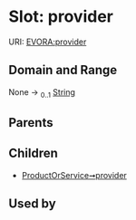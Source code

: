 
# Slot: provider



URI: [EVORA:provider](https://evora-project.eu/provider)


## Domain and Range

None &#8594;  <sub>0..1</sub> [String](types/String.md)

## Parents


## Children

 *  [ProductOrService➞provider](ProductOrService_provider.md)

## Used by

